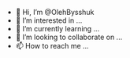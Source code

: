 - 👋 Hi, I’m @OlehBysshuk
- 👀 I’m interested in ...
- 🌱 I’m currently learning ...
- 💞️ I’m looking to collaborate on ...
- 📫 How to reach me ...

<!---
OlehBysshuk/OlehBysshuk is a ✨ special ✨ repository because its `README.md` (this file) appears on your GitHub profile.
You can click the Preview link to take a look at your changes.
--->

